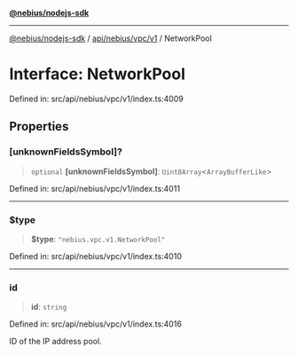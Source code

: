 [**@nebius/nodejs-sdk**](../../../../../README.md)

---

[@nebius/nodejs-sdk](../../../../../README.md) / [api/nebius/vpc/v1](../README.md) / NetworkPool

# Interface: NetworkPool

Defined in: src/api/nebius/vpc/v1/index.ts:4009

## Properties

### \[unknownFieldsSymbol\]?

> `optional` **\[unknownFieldsSymbol\]**: `Uint8Array`\<`ArrayBufferLike`\>

Defined in: src/api/nebius/vpc/v1/index.ts:4011

---

### $type

> **$type**: `"nebius.vpc.v1.NetworkPool"`

Defined in: src/api/nebius/vpc/v1/index.ts:4010

---

### id

> **id**: `string`

Defined in: src/api/nebius/vpc/v1/index.ts:4016

ID of the IP address pool.
